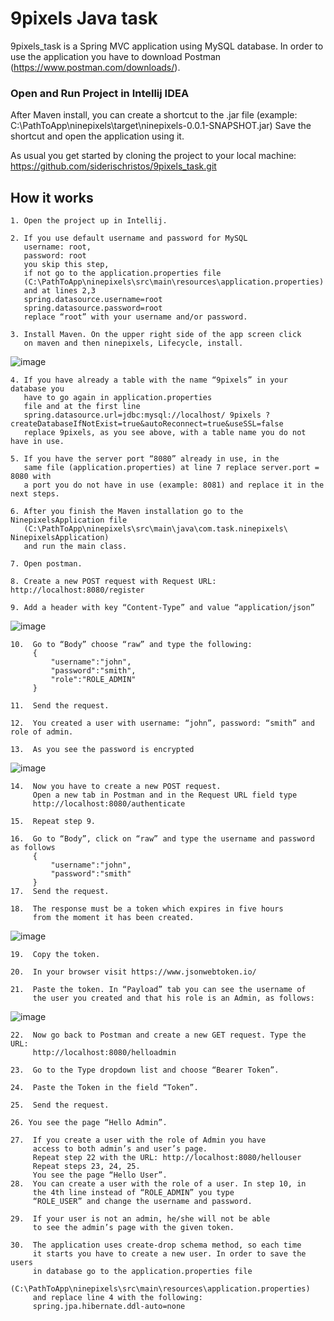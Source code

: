 # 9pixels Java task


9pixels_task is a Spring MVC application using MySQL database. In order to use
the application you have to download Postman (https://www.postman.com/downloads/).



### Open and Run Project in Intellij IDEA

After Maven install, you can create a shortcut to the .jar file 
(example: C:\PathToApp\ninepixels\target\ninepixels-0.0.1-SNAPSHOT.jar)
Save the shortcut and open the application using it.


As usual you get started by cloning the  project to your local machine:
https://github.com/siderischristos/9pixels_task.git

## How it works
    1. Open the project up in Intellij.
       
    2. If you use default username and password for MySQL 
       username: root, 
       password: root 
       you skip this step,
       if not go to the application.properties file 
       (C:\PathToApp\ninepixels\src\main\resources\application.properties)
       and at lines 2,3
       spring.datasource.username=root
       spring.datasource.password=root
       replace “root” with your username and/or password.
       
    3. Install Maven. On the upper right side of the app screen click
       on maven and then ninepixels, Lifecycle, install.
![image](https://user-images.githubusercontent.com/54001807/95075466-df2fe680-0718-11eb-97ca-b0820013c324.png)

    4. If you have already a table with the name “9pixels” in your database you
       have to go again in application.properties
       file and at the first line 
       spring.datasource.url=jdbc:mysql://localhost/ 9pixels ?createDatabaseIfNotExist=true&autoReconnect=true&useSSL=false
       replace 9pixels, as you see above, with a table name you do not have in use.
       
    5. If you have the server port “8080” already in use, in the
       same file (application.properties) at line 7 replace server.port = 8080 with
       a port you do not have in use (example: 8081) and replace it in the next steps.
       
    6. After you finish the Maven installation go to the NinepixelsApplication file
       (C:\PathToApp\ninepixels\src\main\java\com.task.ninepixels\ NinepixelsApplication)
       and run the main class.
       
    7. Open postman.
       
    8. Create a new POST request with Request URL: http://localhost:8080/register
       
    9. Add a header with key “Content-Type” and value “application/json”
![image](https://user-images.githubusercontent.com/54001807/95075617-274f0900-0719-11eb-8a1f-e4f72a6740f8.png)

    10.  Go to “Body” choose “raw” and type the following:
         {
             "username":"john",
             "password":"smith",
             "role":"ROLE_ADMIN"
         }
         
    11.  Send the request.
       
    12.  You created a user with username: “john”, password: “smith” and role of admin.
       
    13.  As you see the password is encrypted
![image](https://user-images.githubusercontent.com/54001807/95075626-2f0ead80-0719-11eb-958a-9f4bf685cf97.png)

    14.  Now you have to create a new POST request. 
         Open a new tab in Postman and in the Request URL field type
         http://localhost:8080/authenticate
       
    15.  Repeat step 9.
       
    16.  Go to “Body”, click on “raw” and type the username and password as follows
         {
             "username":"john",
             "password":"smith"
         }
    17.  Send the request.
       
    18.  The response must be a token which expires in five hours
         from the moment it has been created.
![image](https://user-images.githubusercontent.com/54001807/95075637-3766e880-0719-11eb-8789-bab8c3f4fb3f.png)

    19.  Copy the token.

    20.  In your browser visit https://www.jsonwebtoken.io/

    21.  Paste the token. In “Payload” tab you can see the username of 
         the user you created and that his role is an Admin, as follows:
![image](https://user-images.githubusercontent.com/54001807/95075662-42ba1400-0719-11eb-93eb-9f61f167e554.png)

    22.  Now go back to Postman and create a new GET request. Type the URL:
         http://localhost:8080/helloadmin

    23.  Go to the Type dropdown list and choose “Bearer Token”.
       
    24.  Paste the Token in the field “Token”.
       
    25.  Send the request.
       
    26. You see the page “Hello Admin”.
       
    27.  If you create a user with the role of Admin you have
         access to both admin’s and user’s page.
         Repeat step 22 with the URL: http://localhost:8080/hellouser
         Repeat steps 23, 24, 25.
         You see the page “Hello User”.
    28.  You can create a user with the role of a user. In step 10, in 
         the 4th line instead of “ROLE_ADMIN” you type
         “ROLE_USER” and change the username and password.
       
    29.  If your user is not an admin, he/she will not be able
         to see the admin’s page with the given token.
       
    30.  The application uses create-drop schema method, so each time 
         it starts you have to create a new user. In order to save the users 
         in database go to the application.properties file
         (C:\PathToApp\ninepixels\src\main\resources\application.properties) 
         and replace line 4 with the following:
         spring.jpa.hibernate.ddl-auto=none

 

